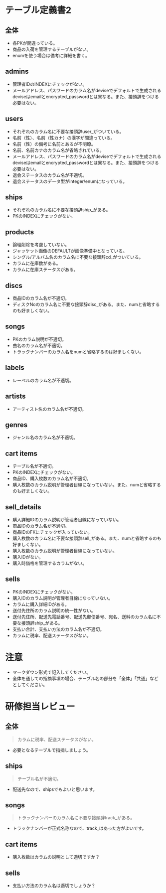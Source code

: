 # テーブル定義書2
## 全体
- 各PKが間違っている。
- 商品の入荷を管理するテーブルがない。
- enumを使う場合は備考に詳細を書く。

## admins
- 管理者IDのINDEXにチェックがない。
- メールアドレス、パスワードのカラム名がdeviseでデフォルトで生成されるdeviseはemailとencrypted_passwordとは異なる。また、接頭辞をつける必要はない。

## users
- それぞれのカラム名に不要な接頭辞user_がついている。
- 名前（性）、名前（性カナ）の漢字が間違っている。
- 名前（性）の備考に名前とあるが不明瞭。
- 名前、名前カナのカラム名が省略されている。
- メールアドレス、パスワードのカラム名がdeviseでデフォルトで生成されるdeviseはemailとencrypted_passwordとは異なる。また、接頭辞をつける必要はない。
- 退会ステータスのカラム名が不適切。
- 退会ステータスのデータ型がinteger/enumになっている。

## ships
- それぞれのカラム名に不要な接頭辞ship_がある。
- PKのINDEXにチェックがない。

## products
- 論理削除を考慮していない。
- ジャッケット画像のDEFAULTが画像準備中となっている。
- シングル/アルバム名のカラム名に不要な接頭辞cd_がついている。
- カラムに在庫数がある。
- カラムに在庫ステータスがある。

## discs
- 商品IDのカラム名が不適切。
- ディスクNoのカラム名に不要な接頭辞disc_がある。また、numと省略するのも好ましくない。

## songs
- PKのカラム説明が不適切。
- 曲名のカラム名が不適切。
- トラックナンバーのカラム名をnumと省略するのは好ましくない。

## labels
- レーベルのカラム名が不適切。

## artists
- アーティスト名のカラム名が不適切。

## genres
- ジャンル名のカラム名が不適切。

## cart items
- テーブル名が不適切。
- PKのINDEXにチェックがない。
- 商品ID、購入枚数のカラム名が不適切。
- 購入枚数のカラム説明が管理者目線になっていない。また、numと省略するのも好ましくない。

## sell_details
- 購入詳細IDのカラム説明が管理者目線になっていない。
- 商品IDのカラム名が不適切。
- 商品IDのFKにチェックが入っていない。
- 購入枚数のカラム名に不要な接頭辞sell_がある。また、numと省略するのも好ましくない。
- 購入枚数のカラム説明が管理者目線になっていない。
- 購入IDがない。
- 購入時価格を管理するカラムがない。

## sells
- PKのINDEXにチェックがない。
- 購入IDのカラム説明が管理者目線になっていない。
- カラムに購入詳細IDがある。
- 送付先住所のカラム説明の統一性がない。
- 送付先住所、配送先電話番号、配送先郵便番号、宛名、送料のカラム名に不要な接頭辞ship_がある。
- 支払い合計、支払い方法のカラム名が不適切。
- カラムに税率、配送ステータスがない。

# 注意
* マークダウン形式で記入してください。
* 全体を通しての指摘事項の場合、テーブル名の部分を「全体」「共通」などとしてください。


# 研修担当レビュー

## 全体
> カラムに税率、配送ステータスがない。
  - 必要となるテーブルで指摘しましょう。

## ships
> テーブル名が不適切。
  - 配送先なので、shipsでもよいと思います。
  
## songs 
> トラックナンバーのカラム名に不要な接頭辞track_がある。
  - トラックナンバーが正式名称なので、track_はあった方がよいです。

## cart items
- 購入枚数はカラムの説明として適切ですか？

## sells
- 支払い方法のカラム名は適切でしょうか？
